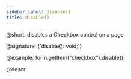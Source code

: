 ```yaml
---
sidebar_label: disable()
title: disable()
---          
```


@short: disables a Checkbox control on a page

@signature: {'disable(): void;'}

@example:
form.getItem("checkbox").disable();

@descr:
